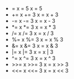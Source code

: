 <p>
  <ul>
    <li>=   	x = 5    	x = 5	
    <li>+=   	x += 3	  x = x + 3	
    <li>-=  	x -= 3  	x = x - 3	
    <li>*=	  x *= 3  	x = x * 3	
    <li>/=  	x /= 3	  x = x / 3	
    <li>%=  	x %= 3  	x = x % 3	
    <li>&=  	x &= 3  	x = x & 3	
    <li>|=	  x |= 3	  x = x | 3	
    <li>^=	  x ^= 3	  x = x ^ 3	
    <li>>>= 	x >>= 3 	x = x >> 3	
    <li><<=	  x <<= 3 	x = x << 3	

  </ul>
</p>
